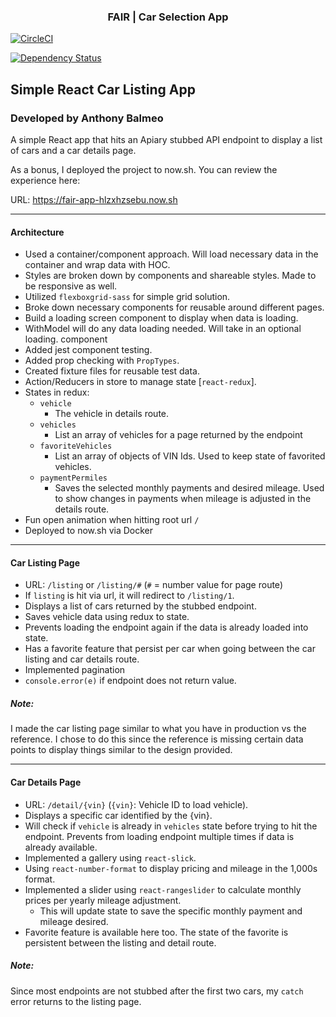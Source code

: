 <p align="center">
    <h3 align="center">FAIR | Car Selection App<br></h3>
</p>

[![CircleCI](https://circleci.com/gh/ReactJSResources/react-webpack-babel/tree/master.svg?style=svg)](https://circleci.com/gh/ReactJSResources/react-webpack-babel/tree/master)

[![Dependency Status](https://img.shields.io/david/ReactJSResources/react-webpack-babel.svg)](https://david-dm.org/dylang/npm-check)

## Simple React Car Listing App

### Developed by Anthony Balmeo

A simple React app that hits an Apiary stubbed API endpoint to display a list of cars and a car details page.

As a bonus, I deployed the project to now.sh. You can review the experience here:

URL: https://fair-app-hlzxhzsebu.now.sh

***
#### Architecture
- Used a container/component approach. Will load necessary data in the container and wrap data with HOC.
- Styles are broken down by components and shareable styles. Made to be responsive as well.
- Utilized `flexboxgrid-sass` for simple grid solution.
- Broke down necessary components for reusable around different pages.
- Build a loading screen component to display when data is loading.
- WithModel will do any data loading needed. Will take in an optional loading. component
- Added jest component testing.
- Added prop checking with `PropTypes`.
- Created fixture files for reusable test data.
- Action/Reducers in store to manage state [`react-redux`].
- States in redux:
    - `vehicle`
        - The vehicle in details route.
    - `vehicles`
        - List an array of vehicles for a page returned by the endpoint
    - `favoriteVehicles`
        - List an array of objects of VIN Ids. Used to keep state of favorited vehicles.
    - `paymentPermiles`
        - Saves the selected monthly payments and desired mileage. Used to show changes in payments when mileage is adjusted in the details route.
- Fun open animation when hitting root url `/`
- Deployed to now.sh via Docker

***

#### Car Listing Page
- URL: `/listing` or `/listing/#` (`#` = number value for page route)
- If `listing` is hit via url, it will redirect to `/listing/1`.
- Displays a list of cars returned by the stubbed endpoint.
- Saves vehicle data using redux to state.
- Prevents loading the endpoint again if the data is already loaded into state.
- Has a favorite feature that persist per car when going between the car listing and car details route.
- Implemented pagination
- `console.error(e)` if endpoint does not return value.

##### Note:

I made the car listing page similar to what you have in production vs the reference. I chose to do this since the reference is missing certain data points to display things similar to the design provided.

***

#### Car Details Page
- URL: `/detail/{vin}` (`{vin}`: Vehicle ID to load vehicle).
- Displays a specific car identified by the {vin}.
- Will check if `vehicle` is already in `vehicles` state before trying to hit the endpoint. Prevents from loading endpoint multiple times if data is already available.
- Implemented a gallery using `react-slick`.
- Using `react-number-format` to display pricing and mileage in the 1,000s format.
- Implemented a slider using `react-rangeslider` to calculate monthly prices per yearly mileage adjustment.
    - This will update state to save the specific monthly payment and mileage desired.
- Favorite feature is available here too. The state of the favorite is persistent between the listing and detail route.

##### Note:
Since most endpoints are not stubbed after the first two cars, my `catch` error returns to the listing page.
